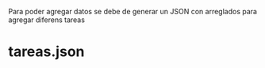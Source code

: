 Para poder agregar datos se debe de generar un JSON con arreglados para agregar diferens tareas 
# tareas.json
